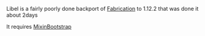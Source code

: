 Libel is a fairly poorly done backport of [Fabrication](https://github.com/unascribed/Fabrication) to 1.12.2 that was done it about 2days

It requires [MixinBootstrap](https://github.com/LXGaming/MixinBootstrap)
